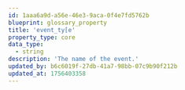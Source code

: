 ```yaml
---
id: 1aaa6a9d-a56e-46e3-9aca-0f4e7fd5762b
blueprint: glossary_property
title: 'event_ty[e'
property_type: core
data_type:
  - string
description: 'The name of the event.'
updated_by: b6c6019f-27db-41a7-98bb-07c9b90f212b
updated_at: 1756403358
---
```

